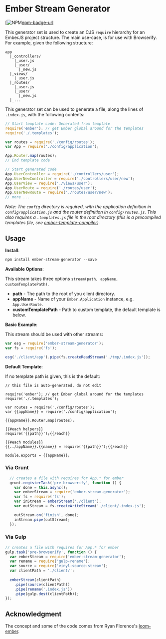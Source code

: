 Ember Stream Generator
======================

[![NPM][npm-badge-img][npm-badge-url]

This generator set is used to create an CJS `require` hierarchy for an EmberJS project structure.
The main use-case, is for use with Browserify.  
For example, given the following structure:


```
app
  |_controllers/
    |_user.js
    |_user/
      |_new.js
  |_views/
    |_user.js
  |_routes/
    |_user.js
    |_user/
      |_new.js
  |_...
```

This generator set can be used to generate a file, along the lines of `.index.js`, with the following contents:

```js
// Start template code: Generated from template
require('ember'); // get Ember global around for the templates
require('./.templates');

var routes = require('./config/routes');
var App = require('./config/application');

App.Router.map(routes);
// End template code

// Start generated code
App.UserController = require('./controllers/user');
App.UserNewController = require('./controllers/user/new');
App.UserView = require('./views/user');
App.UserRoute = require('./routes/user');
App.UserNewRoute = require('./routes/user/new');
// more ...
```

_Note: The `config` directory is required, with the application definition in `config/application.js` and the router definition in `config/routes.js`. This also requires a `.templates.js` file in the root directory (this is a precompiled templates file, see [ember-template-compiler][compiler])._

## Usage

__Install__:

```js
npm install ember-stream-generator --save
```


__Available Options__:

This stream takes three options `stream(path, appName, customTemplatePath)`.

* __path__ - The path to the root of you client directory.
* __appName__ - Name of your `Ember.Application` instance, e.g. `App.UserRoute`.
* __customTemplatePath__ - Path to custom template, the default template is below.


__Basic Example__:

This stream should be used with other streams:
```js
var esg = require('ember-stream-generator');
var fs = require('fs');

esg('./client/app').pipe(fs.createReadStream('./tmp/.index.js'));
```


__Default Template__: 

If no template path is given, this is the default:

```
// this file is auto-generated, do not edit

require('ember'); // get Ember global around for the templates
require('./.templates');

var routes = require('./config/routes');
var {{appName}} = require('./config/application');

{{appName}}.Router.map(routes);

{{#each helpers}}
require('{{path}}');{{/each}}

{{#each modules}}
{{../appName}}.{{name}} = require('{{path}}');{{/each}}

module.exports = {{appName}};
```


### Via Grunt

```js
  // creates a file with requires for App.* for ember
  grunt.registerTask('pre-browserify', function () {
    var done = this.async();
    var emberStream = require('ember-stream-generator');
    var fs = require('fs');
    var inStream = emberStream('./client');
    var outStream = fs.createWriteStream('./client/.index.js');

    outStream.on('finish', done);
    inStream.pipe(outStream);
  });
```

### Via Gulp

```js
// creates a file with requires for App.* for ember
gulp.task('pre-browserify', function () {
  var emberStream = require('ember-stream-generator');
  var rename = require('gulp-rename');
  var source = require('vinyl-source-stream');
  var clientPath = './client/';
  
  emberStream(clientPath)
    .pipe(source(clientPath))
    .pipe(rename('.index.js'))
    .pipe(gulp.dest(clientPath));
});
```

## Acknowledgment

The concept and some of the code comes from Ryan Florence's [loom-ember][1].

[1]: https://github.com/rpflorence/loom-ember
[compiler]: https://github.com/toranb/ember-template-compiler
[npm-badge-img]: https://nodei.co/npm/ember-stream-generator.svg?compact=true
[npm-badge-url]: https://nodei.co/npm/ember-stream-generator/
